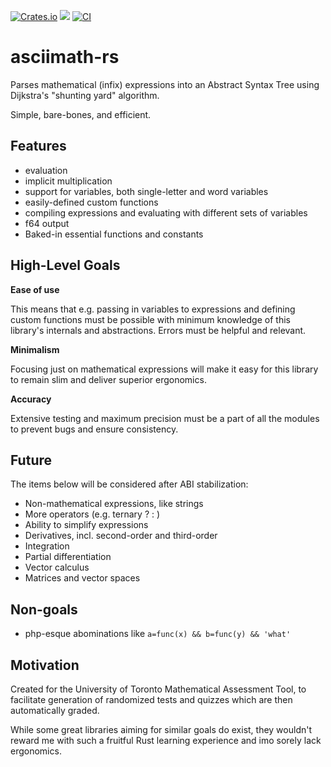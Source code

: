 
[![Crates.io](https://img.shields.io/crates/v/asciimath.svg)](https://crates.io/crates/asciimath)
[![](https://docs.rs/asciimath/badge.svg)](https://docs.rs/asciimath)
[![CI](https://circleci.com/gh/chmln/asciimath-rs.svg?style=svg)](https://circleci.com/gh/chmln/asciimath-rs)


# asciimath-rs

Parses mathematical (infix) expressions into an Abstract Syntax Tree using  Dijkstra's "shunting yard" algorithm.

Simple, bare-bones, and efficient.

## Features

- evaluation
- implicit multiplication
- support for variables, both single-letter and word variables
- easily-defined custom functions
- compiling expressions and evaluating with different sets of variables
- f64 output
- Baked-in essential functions and constants


## High-Level Goals

**Ease of use**

This means that e.g. passing in variables to expressions and defining custom functions must be possible with minimum knowledge of this library's internals and abstractions. Errors must be helpful and relevant.

**Minimalism**

Focusing just on mathematical expressions will make it easy for this library to remain slim and deliver superior ergonomics.

**Accuracy**

Extensive testing and maximum precision must be a part of all the modules to prevent bugs and ensure consistency.

## Future

The items below will be considered after ABI stabilization:

- Non-mathematical expressions, like strings
- More operators (e.g. ternary ? : )
- Ability to simplify expressions
- Derivatives, incl. second-order and third-order
- Integration
- Partial differentiation
- Vector calculus
- Matrices and vector spaces

## Non-goals

- php-esque abominations like `a=func(x) && b=func(y) && 'what'`

## Motivation

Created for the University of Toronto Mathematical Assessment Tool, to facilitate generation of randomized tests and quizzes which are then automatically graded.

While some great libraries aiming for similar goals do exist, they wouldn't reward me with such a fruitful Rust learning experience and imo sorely lack ergonomics.


